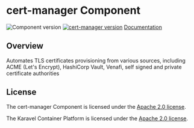 # cert-manager Component

![Component version](https://img.shields.io/badge/dynamic/yaml?color=blue&label=component+version&query=$.entries.cert-manager[0].version&url=https%3A%2F%2Frepository.platform.karavel.io%2Funstable%2Findex.yaml&style=for-the-badge)
[![cert-manager version](https://img.shields.io/badge/dynamic/yaml?color=blue&label=cert-manager+version&query=$.entries.cert-manager[0].appVersion&url=https%3A%2F%2Frepository.platform.karavel.io%2Funstable%2Findex.yaml&style=for-the-badge)](https://cert-manager.io)
[Documentation](https://platform.karavel.io/components/cert-manager)

## Overview

Automates TLS certificates provisioning from various sources, including ACME (Let's Encrypt), HashiCorp Vault, Venafi, self signed and private certificate authorities

## License

The cert-manager Component is licensed under the [Apache 2.0 license](LICENSE).

The Karavel Container Platform is licensed under the [Apache 2.0 license](https://github.com/karavel-io/platform/blob/main/LICENSE).

